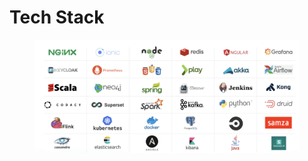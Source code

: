 # Tech Stack

&#x20;

<figure><img src="../../.gitbook/assets/Screenshot 2023-04-18 at 4.06.11 PM.png" alt=""><figcaption></figcaption></figure>
